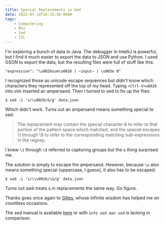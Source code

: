 ```yaml
---
title: Special Replacements in Sed
date: 2022-07-14T16:15:58-0600
tags:
    - Computering
    - Nix
    - Sed
    - TIL
---
```


I'm exploring a bunch of data in Java. The debugger in IntelliJ is powerful, but I find it much easier to export the data to JSON and use Python. I used GSON to export the data, but the resulting files were full of stuff like this:

```
"expression": "\u0026sum\u0026 ( ~input~ ) \u003e 0"
```

I recognized those as unicode escape sequences but didn't know which characters they represented off the top of my head. Typing `<Ctrl-V>u0026` into vim inserted an ampersand. Then I turned to sed to fix up the files:

```
$ sed -i 's/\u0026/&/g' data.json
```

Which didn't work. Turns out an ampersand means something special to sed:

> The replacement may contain the special character & to refer to that portion of the pattern space which matched, and the special escapes \1 through \9 to refer to the corresponding matching sub-expressions in the regexp.

I knew `\1` through `\9` referred to capturing groups but the `&` thing surprised me.

The solution is simply to escape the ampersand. However, because `\u` also means something special (uppercase, I guess), it also has to be escaped:

```
$ sed -i 's/\\u0026/\&/g' data.json
```

Turns out awk treats `&` in replacements the same way. Go figure.

Thanks goes once again to [Gilles](https://unix.stackexchange.com/a/296732), whose infinite wisdom has helped me on countless occasions.

The sed manual is available [here](https://www.gnu.org/software/sed/manual/sed.html) or with `info sed`. `man sed` is lacking in comparison.

